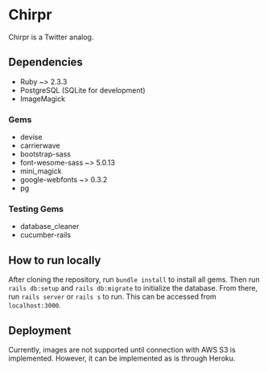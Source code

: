 # Chirpr

Chirpr is a Twitter analog.

## Dependencies
* Ruby ~> 2.3.3
* PostgreSQL (SQLite for development)
* ImageMagick

### Gems
* devise
* carrierwave
* bootstrap-sass
* font-wesome-sass ~> 5.0.13
* mini_magick
* google-webfonts ~> 0.3.2
* pg
### Testing Gems
* database_cleaner
* cucumber-rails

## How to run locally
After cloning the repository, run `bundle install` to install all gems. Then run `rails db:setup` and `rails db:migrate` to initialize the database. From there, run `rails server` or `rails s` to run. This can be accessed from `localhost:3000`.

## Deployment
Currently, images are not supported until connection with AWS S3 is implemented. However, it can be implemented as is through Heroku.